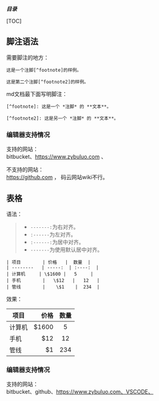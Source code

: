 ***目录***    

[TOC]

## 脚注语法   

需要脚注的地方：    
```
这是一个注脚[^footnote]的样例。

这是第二个注脚[^footnote2]的样例。
```  

md文档最下面写明脚注：    
```
[^footnote]: 这是一个 *注脚* 的 **文本**。

[^footnote2]: 这是另一个 *注脚* 的 **文本**。

```    
### 编辑器支持情况 

支持的网站：     
bitbucket、https://www.zybuluo.com  、      

不支持的网站：   
https://github.com ， 码云网站wiki不行。        


## 表格    

语法：    

> - `-------:`为右对齐。
> - `:------`为左对齐。
> - `:------:`为居中对齐。
> - `-------`为使用默认居中对齐。    

```
| 项目        | 价格   |  数量  |
| --------   | -----:  | :----:  |
| 计算机     | \$1600 |   5     |
| 手机        |   \$12   |   12   |
| 管线        |    \$1    |  234  |
```   

效果：    

| 项目        | 价格   |  数量  |
| --------   | -----:  | :----:  |
| 计算机     | \$1600 |   5     |
| 手机        |   \$12   |   12   |
| 管线        |    \$1    |  234  |     

### 编辑器支持情况   

支持的网站：    
bitbucket、github、https://www.zybuluo.com、VSCODE、
